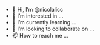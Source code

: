- 👋 Hi, I’m @nicolalicc
- 👀 I’m interested in ...
- 🌱 I’m currently learning ...
- 💞️ I’m looking to collaborate on ...
- 📫 How to reach me ...

<!---
nicolalicc/nicolalicc is a ✨ special ✨ repository because its `README.md` (this file) appears on your GitHub profile.
You can click the Preview link to take a look at your changes.
--->
